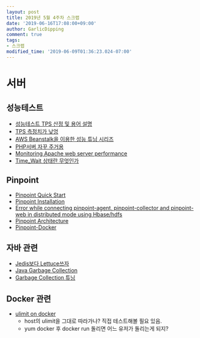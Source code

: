 ```yaml
---
layout: post
title: 2019년 5월 4주차 스크랩
date: '2019-06-16T17:08:00+09:00'
author: GarlicDipping
comment: true
tags:
- 스크랩
modified_time: '2019-06-09T01:36:23.024-07:00'
---
```


# 서버

## 성능테스트

- [성능테스트 TPS 산정 및 용어 설명](https://nemew.tistory.com/7)
- [TPS 측정치가 낮엉](https://groups.google.com/forum/m/?hl=ko&fromgroups#!topic/netty-ko/ZTbIjvMloC4)
- [AWS Beanstalk을 이용한 성능 튜닝 시리즈](https://jojoldu.tistory.com/318)
- [PHP서버 자꾸 주거용](https://www.phpschool.com/gnuboard4/bbs/board.php?bo_table=qna_function&wr_id=394928)
- [Monitoring Apache web server performance](https://www.datadoghq.com/blog/monitoring-apache-web-server-performance/)
- [Time\_Wait 상태란 무엇인가](http://docs.likejazz.com/time-wait/)

## Pinpoint

- [Pinpoint Quick Start](https://naver.github.io/pinpoint/1.7.3/quickstart.html#starting)
- [Pinpoint Installation](https://github.com/naver/pinpoint/blob/master/doc/installation.md)
- [Error while connecting pinpoint-agent, pinpoint-collector and pinpoint-web in distributed mode using Hbase/hdfs](https://github.com/naver/pinpoint/issues/4996)
- [Pinpoint Architecture](https://blog.embian.com/73)
- [Pinpoint-Docker](https://github.com/naver/pinpoint-docker/tree/master#configurations)

## 자바 관련

- [Jedis보다 Lettuce쓰자](https://jojoldu.tistory.com/418)
- [Java Garbage Collection](https://d2.naver.com/helloworld/1329)
- [Garbage Collection 튜닝](https://d2.naver.com/helloworld/37111)

## Docker 관련

- [ulimit on docker](https://stackoverflow.com/questions/24318543/how-to-set-ulimit-file-descriptor-on-docker-container-the-image-tag-is-phusion) 
  - host의 ulimit을 그대로 따라가나? 직접 테스트해볼 필요 있음. 
  - yum docker 후 docker run 돌리면 어느 유저가 돌리는게 되지?

